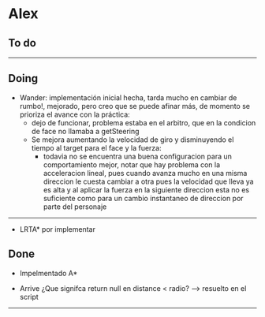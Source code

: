 # Alex

## To do


---

## Doing

* Wander: implementación inicial hecha, tarda mucho en cambiar de rumbo!, mejorado, pero creo que se puede afinar más, de momento se prioriza el avance con la práctica:
  * dejo de funcionar, problema estaba en el arbitro, que en la condicion de face no llamaba a getSteering
  * Se mejora aumentando la velocidad de giro y disminuyendo el tiempo al target para el face y la fuerza:
    * todavia no se encuentra una buena configuracion para un comportamiento mejor, notar que hay problema con la acceleracion lineal, pues cuando avanza mucho en una misma direccion le cuesta cambiar a otra pues la velocidad que lleva ya es alta y al aplicar la fuerza en la siguiente direccion esta no es suficiente como para un cambio instantaneo de direccion por parte del personaje
---
* LRTA* por implementar

## Done

* Impelmentado A*

* Arrive ¿Que signifca return null en distance < radio? --> resuelto en el script
---